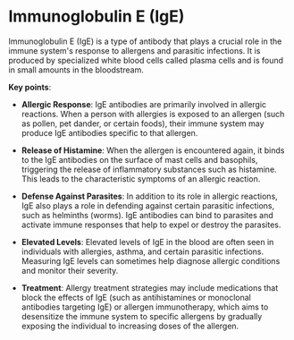 <!--
source: gpt-3 + jph editing
abbr: IgE
sibs: immunoglobulin-a, immunoglobulin-d, immunoglobulin-e, immunoglobulin-g, immunoglobulin-m
tags: immunoglobulins antibodies components
-->

# Immunoglobulin E (IgE)

Immunoglobulin E (IgE) is a type of antibody that plays a crucial role in the immune system's response to allergens and parasitic infections. It is produced by specialized white blood cells called plasma cells and is found in small amounts in the bloodstream.

**Key points**:

* **Allergic Response**: IgE antibodies are primarily involved in allergic reactions. When a person with allergies is exposed to an allergen (such as pollen, pet dander, or certain foods), their immune system may produce IgE antibodies specific to that allergen.

* **Release of Histamine**: When the allergen is encountered again, it binds to the IgE antibodies on the surface of mast cells and basophils, triggering the release of inflammatory substances such as histamine. This leads to the characteristic symptoms of an allergic reaction.

* **Defense Against Parasites**: In addition to its role in allergic reactions, IgE also plays a role in defending against certain parasitic infections, such as helminths (worms). IgE antibodies can bind to parasites and activate immune responses that help to expel or destroy the parasites.

* **Elevated Levels**: Elevated levels of IgE in the blood are often seen in individuals with allergies, asthma, and certain parasitic infections. Measuring IgE levels can sometimes help diagnose allergic conditions and monitor their severity.

* **Treatment**: Allergy treatment strategies may include medications that block the effects of IgE (such as antihistamines or monoclonal antibodies targeting IgE) or allergen immunotherapy, which aims to desensitize the immune system to specific allergens by gradually exposing the individual to increasing doses of the allergen.
